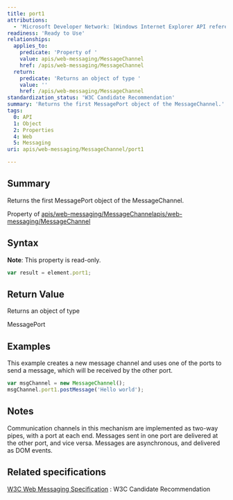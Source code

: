 ```yaml
---
title: port1
attributions:
  - 'Microsoft Developer Network: [Windows Internet Explorer API reference Article](http://msdn.microsoft.com/en-us/library/ie/hh828809%28v=vs.85%29.aspx)'
readiness: 'Ready to Use'
relationships:
  applies_to:
    predicate: 'Property of '
    value: apis/web-messaging/MessageChannel
    href: /apis/web-messaging/MessageChannel
  return:
    predicate: 'Returns an object of type '
    value: ''
    href: /apis/web-messaging/MessageChannel
standardization_status: 'W3C Candidate Recommendation'
summary: 'Returns the first MessagePort object of the MessageChannel.'
tags:
  0: API
  1: Object
  2: Properties
  4: Web
  5: Messaging
uri: apis/web-messaging/MessageChannel/port1

---
```

## Summary

Returns the first MessagePort object of the MessageChannel.

Property of [apis/web-messaging/MessageChannel](/apis/web-messaging/MessageChannel)[apis/web-messaging/MessageChannel](/apis/web-messaging/MessageChannel)

## Syntax

**Note**: This property is read-only.

``` js
var result = element.port1;
```

## Return Value

Returns an object of type

MessagePort

## Examples

This example creates a new message channel and uses one of the ports to send a message, which will be received by the other port.

``` js
var msgChannel = new MessageChannel();
msgChannel.port1.postMessage('Hello world');
```

## Notes

Communication channels in this mechanism are implemented as two-way pipes, with a port at each end. Messages sent in one port are delivered at the other port, and vice versa. Messages are asynchronous, and delivered as DOM events.

## Related specifications

[W3C Web Messaging Specification](http://www.w3.org/TR/webmessaging/)
:   W3C Candidate Recommendation
